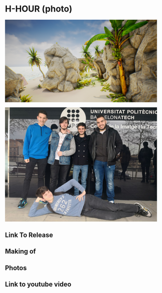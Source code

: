 # H-HOUR (photo)
![Preview](https://github.com/H-Hour-Org/H-Hour-Org.github.io/blob/master/Media/Unreal/HighresScreenshot00031.png?raw=true)

![Code fighters](https://github.com/AitorVelez/CodeFighters-LastResort/blob/master/Wiki/Team%20Photo/CodeFighters.jpeg?raw=true)

## Link To Release

## Making of

## Photos 

## Link to youtube video

